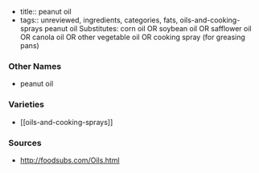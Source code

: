 - title:: peanut oil
- tags:: unreviewed, ingredients, categories, fats, oils-and-cooking-sprays
peanut oil Substitutes: corn oil OR soybean oil OR safflower oil OR canola oil OR other vegetable oil OR cooking spray (for greasing pans)

### Other Names

* peanut oil

### Varieties

* [[oils-and-cooking-sprays]]

### Sources
* http://foodsubs.com/Oils.html
